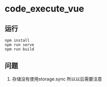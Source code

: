 # code_execute_vue

## 运行
```
npm install
npm run serve
npm run build
```

## 问题

1. 存储没有使用storage.sync 所以以后需要注意